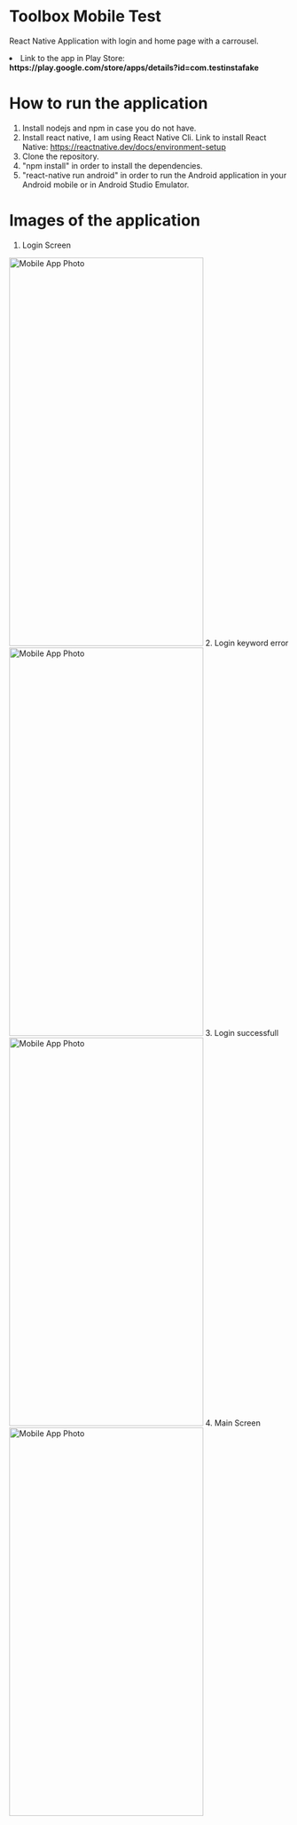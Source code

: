 # Toolbox Mobile Test
React Native Application with login and home page with a carrousel.
<li>Link to the app in Play Store: <b>https://play.google.com/store/apps/details?id=com.testinstafake</b></li>

# How to run the application
1. Install nodejs and npm in case you do not have.
2. Install react native, I am using React Native Cli.
Link to install React Native: https://reactnative.dev/docs/environment-setup
3. Clone the repository.
4. "npm install" in order to install the dependencies.
5. "react-native run android" in order to run the Android application in your Android mobile or in Android Studio Emulator.
# Images of the application
1. Login Screen
<img src="https://firebasestorage.googleapis.com/v0/b/imagenes-92ecf.appspot.com/o/WhatsApp%20Image%202022-02-24%20at%2012.15.26%20PM.jpeg?alt=media&token=f479a0f3-430f-45d0-a1d9-89fcc23492ec" alt="Mobile App Photo" width="350" height="700">
2. Login keyword error
<img src="https://firebasestorage.googleapis.com/v0/b/imagenes-92ecf.appspot.com/o/WhatsApp%20Image%202022-02-24%20at%2012.15.26%20PM%20(1).jpeg?alt=media&token=44fb59e5-03d6-40a6-b778-1e18afabea15" alt="Mobile App Photo" width="350" height="700">
3. Login successfull 
<img src="https://firebasestorage.googleapis.com/v0/b/imagenes-92ecf.appspot.com/o/WhatsApp%20Image%202022-02-24%20at%2012.15.26%20PM%20(2).jpeg?alt=media&token=050805ea-7401-4792-970e-14258fb374df" alt="Mobile App Photo" width="350" height="700">
4. Main Screen 
<img src="https://firebasestorage.googleapis.com/v0/b/imagenes-92ecf.appspot.com/o/WhatsApp%20Image%202022-02-24%20at%2012.15.26%20PM%20(2).jpeg?alt=media&token=050805ea-7401-4792-970e-14258fb374df" alt="Mobile App Photo" width="350" height="700">
